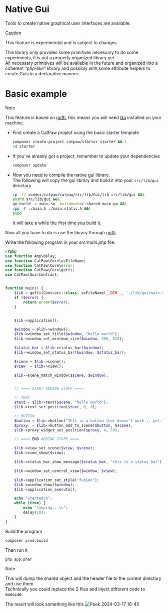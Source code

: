 # Native Gui

Tools to create native graphical user interfaces are available.


> [!CAUTION]
> This feature is experimental and is subject to changes.


This library only provides some primitives necessary to do some experiments, it is not a properly organized library yet.\
All necessary primitives will be available in the future and organized into a coherent _"php-like"_ library and possibly with some attribute helpers to create Guis in a declarative manner.

# Basic example

> [!NOTE]
> This feature is based on [goffi](./28.goffi.md),
> this means you will need [Go](https://go.dev/) installed on your machine.


- First create a CatPaw project using the basic starter template
  ```sh
  composer create-project catpaw/starter starter && \
  cd starter
  ```
- If you've already got a project, remember to update your dependencies
  ```sh
  composer update
  ```
- Now you need to compile the native gui library.\
  The following will copy the gui library and build it into your `src/lib/gui` directory
  ```sh
  cp -fr vendor/catpaw/catpaw/src/lib/Gui/lib src/lib/gui &&\
  pushd src/lib/gui &&\
  go build -o main.so -buildmode=c-shared main.go &&\
  cpp -P ./main.h ./main.static.h &&\
  popd
  ```
  It will take a while the first time you build it.

Now all you have to do is use the library through [goffi](./28.goffi.md).

Write the following program in your _src/main.php_ file.

```php
<?php
use function Amp\delay;
use function CatPaw\Core\asFileName;
use function CatPaw\Core\error;
use function CatPaw\Core\goffi;
use CatPaw\Gui\Contract;


function main() {
    $lib = goffi(Contract::class, asFileName(__DIR__, './lib/gui/main.so')->withPhar())->try($error);
    if ($error) {
        return error($error);
    }


    $lib->application();

    $window = $lib->window();
    $lib->window_set_title($window, "hello world");
    $lib->window_set_minimum_size($window, 360, 520);

    $status_bar = $lib->status_bar($window);
    $lib->window_set_status_bar($window, $status_bar);

    $scene = $lib->scene();
    $view  = $lib->view();

    $lib->scene_match_window($scene, $window);


    // ==== START ADDING STUFF ====

    // TEXT
    $text = $lib->text($scene, "hello world");
    $lib->text_set_position($text, 0, 0);

    // BUTTON
    $button = $lib->button("This is a button that doesn't work... yet.");
    $proxy  = $lib->button_add_to_scene($button, $scene);
    $lib->proxy_widget_set_position($proxy, 0, 50);

    // ==== END ADDING STUFF ====

    $lib->view_set_scene($view, $scene);
    $lib->view_show($view);

    $lib->status_bar_show_message($status_bar, "this is a status bar");

    $lib->window_set_central_view($window, $view);

    $lib->application_set_style("fusion");
    $lib->window_show($window);
    $lib->application_execute();

    echo "Started\n";
    while (true) {
        echo "looping...\n";
        delay(10);
    }
}
```

Build the program
  ```sh
  composer prod:build
  ```

Then run it
```sh
php app.phar
  ```

> [!NOTE]
> This will dump the shared object and the header file to the current directory and use them.\
> Technically you could replace the 2 files and inject different code to execute.


The result will look something like this
![Peek 2024-03-17 16-40](https://github.com/tncrazvan/catpaw/assets/6891346/a39f0bae-3ea4-440e-bf07-498a1a5d117c)

